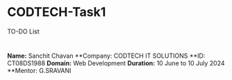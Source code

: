 # CODTECH-Task1
TO-DO List

#
**Name:** Sanchit Chavan
**Company: CODTECH IT SOLUTIONS
**ID: CT08DS1988
**Domain:** Web Development
**Duration:** 10 June to 10 July 2024
**Mentor: G.SRAVANI
